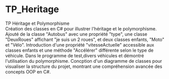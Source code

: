 # TP_Heritage
TP Héritage et Polymorphisme
<br>
Création des classes en C# pour illustrer l'héritage et le polymorphisme. Ajouté de la classe "Autobus" avec une propriété "type", une classe "DeuxRoues" affichant "je suis un 2 roues", et deux classes enfants, "Moto" et "Vélo". Introduction d'une propriété "vitesseActuelle" accessible aux classes enfants et une méthode "Accélérer" différente selon le type de véhicule. Dans le programme de test,divers véhicules et démontré l'utilisation du polymorphisme. Concption d'un diagramme de classes pour visualiser la structure du projet, montrant une compréhension avancée des concepts OOP en C#.
